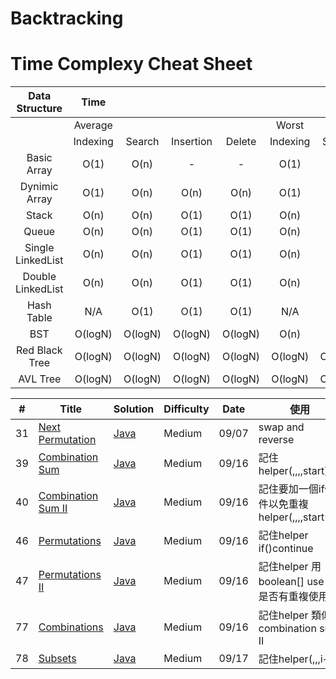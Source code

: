 # Backtracking
# Time Complexy Cheat Sheet

|Data Structure | Time  |        |           |        |       |        |           |        |           Space  |
|:-------------:|:-----:|:------:|:---------:|:------:|:-----:|:------:|:---------:|:------:|:----------------:|
|               |Average|        |           |        | Worst |        |           |        | Worst            |
|               |Indexing | Search | Insertion | Delete |Indexing | Search | Insertion | Delete |                  |
| Basic Array   | O(1)  | O(n)   |     -      | -  | O(1)  | O(n)   | -      | -          | O(n)             |
| Dynimic Array | O(1)  | O(n)   | O(n)      | O(n)   | O(1)  | O(n)   | O(n)      | O(n)   | O(n)             |
| Stack         | O(n)  | O(n)   | O(1)      | O(1)   | O(n)  | O(n)   | O(1)      | O(1)   | O(n)             |
| Queue         | O(n)  | O(n)   | O(1)      | O(1)   | O(n)  | O(n)   | O(1)      | O(1)   | O(n)             |
|Single LinkedList| O(n)  | O(n)   | O(1)      | O(1)   | O(n)  | O(n)   | O(1)      | O(1)   | O(n)             |
|Double LinkedList| O(n)  | O(n)   | O(1)      | O(1)   | O(n)  | O(n)   | O(1)      | O(1)   | O(n)             |
| Hash Table    | N/A  | O(1)   | O(1)      | O(1)   | N/A  | O(n)   | O(n)      | O(n)   | O(n)             |
| BST           | O(logN)  | O(logN)    | O(logN)  | O(logN) | O(n)  | O(n)   | O(n)      | O(n)   | O(n)    |
| Red Black Tree| O(logN)  | O(logN) | O(logN) | O(logN)  | O(logN)  | O(logN) | O(logN) | O(logN)   | O(n)      |
| AVL Tree      | O(logN)  | O(logN) | O(logN) | O(logN)  | O(logN)  | O(logN) | O(logN) | O(logN)   | O(n)      |

| # | Title | Solution | Difficulty | Date | 使用 |
|---| ----- | -------- | ---------- |------|------|
|31|[Next Permutation](https://leetcode.com/problems/next-permutation/) | [Java]()|Medium|09/07|swap and reverse|
|39|[Combination Sum](https://leetcode.com/problems/combination-sum/) | [Java]()|Medium|09/16|記住helper(,,,,start)|
|40|[Combination Sum II](https://leetcode.com/problems/combination-sum-ii/) | [Java]()|Medium|09/16|記住要加一個if條件以免重複helper(,,,,start+1)|
|46|[Permutations](https://leetcode.com/problems/permutations/) | [Java]()|Medium|09/16|記住helper if()continue|
|47|[Permutations II](https://leetcode.com/problems/permutations-ii/) | [Java]()|Medium|09/16|記住helper 用boolean[] use 看是否有重複使用|
|77|[Combinations](https://leetcode.com/problems/combinations/) | [Java]()|Medium|09/16|記住helper 類似combination sum II|
|78|[Subsets](https://leetcode.com/problems/subsets/) | [Java]()|Medium|09/17|記住helper(,,,i+1)|
